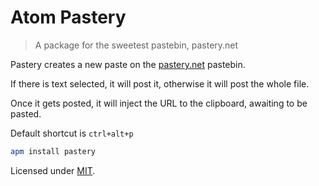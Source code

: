 # Atom Pastery

> A package for the sweetest pastebin, pastery.net

Pastery creates a new paste on the [pastery.net](https://www.pastery.net) pastebin.

If there is text selected, it will post it, otherwise it will post the whole file.

Once it gets posted, it will inject the URL to the clipboard, awaiting to be pasted.

Default shortcut is `ctrl+alt+p`

```sh
apm install pastery
```

Licensed under [MIT](LICENSE.md).
